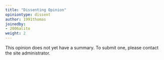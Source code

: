 ```yaml
---
title: "Dissenting Opinion"
opiniontype: dissent
author: 1991thomas
joinedby:
- 2006alito
weight: 2
---
```

This opinion does not yet have a summary. To submit one, please contact the site administrator.